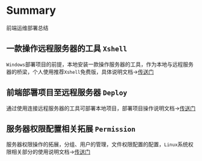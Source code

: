 # Summary
前端运维部署总结

## 一款操作远程服务器的工具 ```Xshell```
```Windows```部署项目的前提，本地安装一款操作服务器的工具，作为本地与远程服务器的桥梁，个人使用推荐```Xshell```免费版，具体说明文档->[传送门](/docs/Xshell.md)

## 前端部署项目至远程服务器 ```Deploy```
通过使用连接远程服务器的工具可部署本地项目，部署项目操作说明文档->[传送门](/docs/deploy.md)

## 服务器权限配置相关拓展 ```Permission```
服务器权限操作的拓展，分组、用户的管理，文件权限配置的配置，```Linux```系统权限相关部分的使用说明文档->[传送门](/docs/permission.md)
